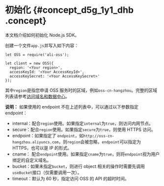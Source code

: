 # 初始化 {#concept_d5g_1y1_dhb .concept}

本文档介绍如何初始化 Node.js SDK。

创建一个文件`app.js`并写入如下内容：

```language-js
let OSS = require('ali-oss');

let client = new OSS({
  region: '<Your region>',
  accessKeyId: '<Your AccessKeyId>',
  accessKeySecret: '<Your AccessKeySecret>'
});

```

其中`region`是指您申请 OSS 服务时的区域，例如`oss-cn-hangzhou`。完整的区域列表请参考[访问域名和数据中心](../../../../../cn.zh-CN/开发指南/访问域名（Endpoint）/访问域名和数据中心.md#)。

**说明：** 如果使用的 endpoint 不在上述列表中，可以通过以下参数指定 endpoint：

-   internal：配合`region`使用。如果指定`internal`为`true`，则访问内网节点。
-   secure：配合`region`使用。如果指定`secure`为`true`，则使用 HTTPS 访问。
-   endpoint：如果指定了 `endpoint`，如`http://oss-cn-hangzhou.aliyuncs.com`，则`region`会被忽略，`endpoint`可以指定为 HTTPS，也可以是 IP 的形式。
-   cname： 配合`endpoint`使用。如果指定`cname`为`true`，则将`endpoint`视为用户 绑定的自定义域名。
-   bucket：如果未指定`bucket`，则进行 object 相关的操作时需要先调用 `useBucket`接口（仅需要调用一次）。
-   timeout：默认为 60 秒，指定访问 OSS 的 API 的超时时间。

